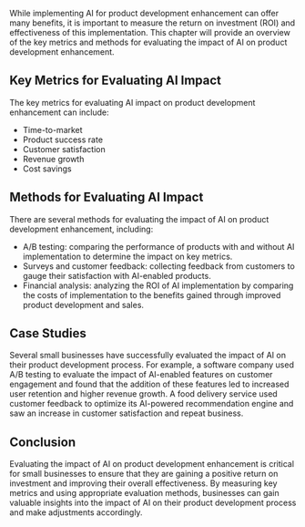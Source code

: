 
While implementing AI for product development enhancement can offer many benefits, it is important to measure the return on investment (ROI) and effectiveness of this implementation. This chapter will provide an overview of the key metrics and methods for evaluating the impact of AI on product development enhancement.

Key Metrics for Evaluating AI Impact
------------------------------------

The key metrics for evaluating AI impact on product development enhancement can include:

* Time-to-market
* Product success rate
* Customer satisfaction
* Revenue growth
* Cost savings

Methods for Evaluating AI Impact
--------------------------------

There are several methods for evaluating the impact of AI on product development enhancement, including:

* A/B testing: comparing the performance of products with and without AI implementation to determine the impact on key metrics.
* Surveys and customer feedback: collecting feedback from customers to gauge their satisfaction with AI-enabled products.
* Financial analysis: analyzing the ROI of AI implementation by comparing the costs of implementation to the benefits gained through improved product development and sales.

Case Studies
------------

Several small businesses have successfully evaluated the impact of AI on their product development process. For example, a software company used A/B testing to evaluate the impact of AI-enabled features on customer engagement and found that the addition of these features led to increased user retention and higher revenue growth. A food delivery service used customer feedback to optimize its AI-powered recommendation engine and saw an increase in customer satisfaction and repeat business.

Conclusion
----------

Evaluating the impact of AI on product development enhancement is critical for small businesses to ensure that they are gaining a positive return on investment and improving their overall effectiveness. By measuring key metrics and using appropriate evaluation methods, businesses can gain valuable insights into the impact of AI on their product development process and make adjustments accordingly.
